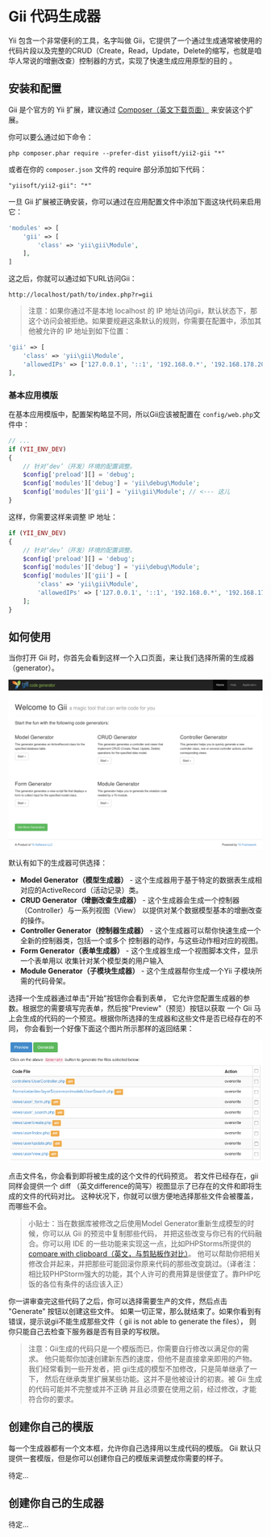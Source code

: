 Gii 代码生成器
============================

Yii 包含一个非常便利的工具，名字叫做 Gii，它提供了一个通过生成通常被使用的代码片段以及完整的CRUD（Create，Read，Update，Delete的缩写，也就是咱华人常说的增删改查）控制器的方式，实现了快速生成应用原型的目的
。


安装和配置
--------------------------

Gii 是个官方的 Yii 扩展，建议通过
[Composer（英文下载页面）](http://getcomposer.org/download/) 来安装这个扩展。

你可以要么通过如下命令：

```
php composer.phar require --prefer-dist yiisoft/yii2-gii "*"
```

或者在你的 `composer.json` 文件的 require 部分添加如下代码：

```
"yiisoft/yii2-gii": "*"
```

一旦 Gii 扩展被正确安装，你可以通过在应用配置文件中添加下面这块代码来启用它：

```php
'modules' => [
	'gii' => [
		'class' => 'yii\gii\Module',
	],
]
```

这之后，你就可以通过如下URL访问Gii：

```
http://localhost/path/to/index.php?r=gii
```

> 注意：如果你通过不是本地 localhost 的 IP 地址访问gii，默认状态下，那这个访问会被拒绝。如果要规避这条默认的规则，你需要在配置中，添加其他被允许的 IP 地址到如下位置：
>
```php
'gii' => [
	'class' => 'yii\gii\Module',
	'allowedIPs' => ['127.0.0.1', '::1', '192.168.0.*', '192.168.178.20'] // 把这行改为你所需的
],
```

### 基本应用模版

在基本应用模版中，配置架构略显不同，所以Gii应该被配置在
`config/web.php`文件中：

```php
// ...
if (YII_ENV_DEV)
{
	// 针对‘dev’（开发）环境的配置调整。
	$config['preload'][] = 'debug';
	$config['modules']['debug'] = 'yii\debug\Module';
	$config['modules']['gii'] = 'yii\gii\Module'; // <--- 这儿
}
```

这样，你需要这样来调整 IP 地址：

```php
if (YII_ENV_DEV)
{
	// 针对‘dev’（开发）环境的配置调整。
	$config['preload'][] = 'debug';
	$config['modules']['debug'] = 'yii\debug\Module';
	$config['modules']['gii'] = [
		'class' => 'yii\gii\Module',
		'allowedIPs' => ['127.0.0.1', '::1', '192.168.0.*', '192.168.178.20'],
	];
}
```

如何使用
-------------

当你打开 Gii 时，你首先会看到这样一个入口页面，来让我们选择所需的生成器（generator）。

![Gii entry page](images/gii-entry.png)

默认有如下的生成器可供选择：

- **Model Generator（模型生成器）** - 这个生成器用于基于特定的数据表生成相对应的ActiveRecord（活动记录）类。
- **CRUD Generator（增删改查生成器）** - 这个生成器会生成一个控制器（Controller）与一系列视图（View）
  以提供对某个数据模型基本的增删改查的操作。
- **Controller Generator（控制器生成器）** - 这个生成器可以帮你快速生成一个全新的控制器类，包括一个或多个
  控制器的动作，与这些动作相对应的视图。
- **Form Generator（表单生成器）** - 这个生成器生成一个视图脚本文件，显示一个表单用以
  收集针对某个模型类的用户输入
- **Module Generator（子模块生成器）** - 这个生成器帮你生成一个Yii 子模块所需的代码骨架。

选择一个生成器通过单击"开始"按钮你会看到表单，
它允许您配置生成器的参数。根据您的需要填写完表单，然后按"Preview"（预览）按钮以获取
一个 Gii 马上会生成的代码的一个预览。根据你所选择的生成器和这些文件是否已经存在的不同，
你会看到一个好像下面这个图片所示那样的返回结果：

![Gii preview](images/gii-preview.png)

点击文件名，你会看到即将被生成的这个文件的代码预览。
若文件已经存在，gii 同样会提供一个 diff （英文difference的简写）视图显示了已存在的文件和即将生成的文件的代码对比。
这种状况下，你就可以很方便地选择那些文件会被覆盖，而哪些不会。

> 小贴士：当在数据库被修改之后使用Model Generator重新生成模型的时候，你可以从 Gii 的预览中复制那些代码，
  并把这些改变与你已有的代码融合。你可以用 IDE 的一些功能来实现这一点，比如PHPStorms所提供的
  [compare with clipboard（英文，与剪贴板作对比）](http://www.jetbrains.com/phpstorm/webhelp/comparing-files.html)。
  他可以帮助你把相关修改合并起来，并把那些可能回滚你原来代码的那些改变跳过。（译者注：相比较PHPStorm强大的功能，其个人许可的费用算是很便宜了。靠PHP吃饭的各位有条件的话应该入正）

你一讲审查完这些代码了之后，你可以选择需要生产的文件，然后点击 "Generate" 按钮以创建这些文件。
如果一切正常，那么就结束了。如果你看到有错误，提示说gii不能生成那些文件（ gii is not able to generate the files），
则你只能自己去检查下服务器是否有目录的写权限。

> 注意：Gii生成的代码只是一个模版而已，你需要自行修改以满足你的需求。
  他只能帮你加速创建新东西的速度，但他不是直接拿来即用的产物。
  我们经常看到一些开发者，把 gii生成的模型不加修改，只是简单继承了一下，
  然后在继承类里扩展某些功能。这并不是他被设计的初衷。被 Gii 生成的代码可能并不完整或并不正确
  并且必须要在使用之前，经过修改，才能符合你的要求。


创建你自己的模版
---------------------------

每一个生成器都有一个文本框，允许你自己选择用以生成代码的模版。
Gii 默认只提供一套模版，但是你可以创建你自己的模版来调整成你需要的样子。

待定...


创建你自己的生成器
----------------------------

待定...
